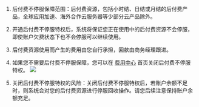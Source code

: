 1. 后付费不停服保障范围：后付费资源，包括小时结、日结或月结的后付费产品，全球应用加速、海外合作云服务器等少部分云产品除外。

2. 开通后付费不停服特权后，系统将保证您正在使用中的后付费资源不会停服，即使账户欠费状态下也不会停服可以继续使用。

3. 后付费资源使用而产生的费用由您自行承担，回款由商务经理跟进。

4. 如果您不需要后付费不停服保障，您可以在 [费用中心](http://console.tcecqpoc.fsphere.cn/account) 首页关闭后付费不停服特权。
![](http://imgcache.tcecqpoc.fsphere.cn/image/mc.qcloudimg.com/static/img/4e4d77423dc7c209a371b5b72276cd40/image.png)

5. 关闭后付费不停服特权的风险：关闭后付费不停服特权后，若账户余额不足时，则系统会对您的后付费资源进行停服回收操作。请您后续注意保持账户余额充足。
